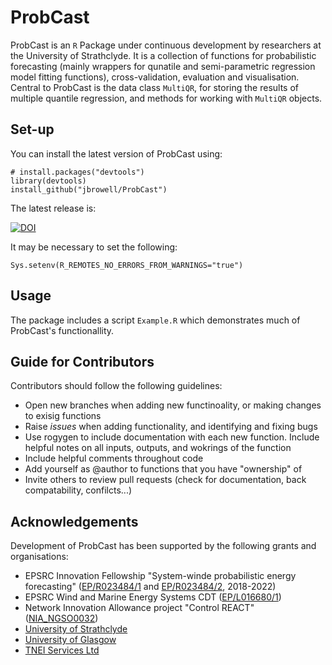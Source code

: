 # ProbCast

ProbCast is an `R` Package under continuous development by researchers at the University of Strathclyde. It is a collection of functions for probabilistic forecasting (mainly wrappers for qunatile and semi-parametric regression model fitting functions), cross-validation, evaluation and visualisation. Central to ProbCast is the data class `MultiQR`, for storing the results of multiple quantile regression, and methods for working with `MultiQR` objects.

## Set-up

You can install the latest version of ProbCast using:

    # install.packages("devtools")
    library(devtools)
    install_github("jbrowell/ProbCast")
    
The latest release is:

[![DOI](https://zenodo.org/badge/143147931.svg)](https://zenodo.org/badge/latestdoi/143147931)
    
It may be necessary to set the following:

    Sys.setenv(R_REMOTES_NO_ERRORS_FROM_WARNINGS="true")

## Usage

The package includes a script `Example.R` which demonstrates much of ProbCast's functionallity.

## Guide for Contributors
Contributors should follow the following guidelines:
- Open new branches when adding new functinoality, or making changes to exisig functions
- Raise *issues* when adding functionality, and identifying and fixing bugs
- Use rogygen to include documentation with each new function. Include helpful notes on all inputs, outputs, and wokrings of the function
- Include helpful comments throughout code
- Add yourself as @author to functions that you have "ownership" of
- Invite others to review pull requests (check for documentation, back compatability, confilcts...)

## Acknowledgements

Development of ProbCast has been supported by the following grants and organisations:
- EPSRC Innovation Fellowship "System-winde probabilistic energy forecasting" ([EP/R023484/1](https://gtr.ukri.org/projects?ref=EP/R023484/1) and [EP/R023484/2](https://gtr.ukri.org/projects?ref=EP/R023484/2), 2018-2022)
- EPSRC Wind and Marine Energy Systems CDT ([EP/L016680/1](https://gtr.ukri.org/projects?ref=EP/L016680/1))
- Network Innovation Allowance project "Control REACT" ([NIA_NGSO0032](https://smarter.energynetworks.org/projects/nia_ngso0032))
- [University of Strathclyde](https://www.strath.ac.uk/)
- [University of Glasgow](https://www.gla.ac.uk)
- [TNEI Services Ltd](https://www.tneigroup.com/)
